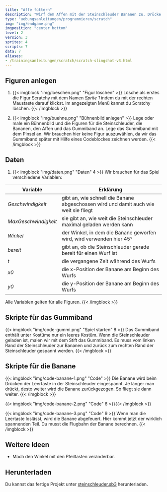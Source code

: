 ```yaml
---
title: "Affe füttern"
description: "Wirf dem Affen mit der Steinschleuder Bananen zu. Drücke die Leertaste, um die Steinschleuder zu laden. Je länger du drückst, desto mehr wird die Steinschleuder gespannt und desto weiter wirfst du."
type: "uebungsanleitungen/programmieren/scratch"
img: "img/endgame.png"
imgposition: "center bottom"
level: 2
version: 3
sprites: 4
scripts: 7
data: 7
aliases:
- /trainingsanleitungen/scratch/scratch-slingshot-v3.html
---
```


## Figuren anlegen

1. {{< imgblock "img/loeschen.png" "Figur löschen" >}}
Lösche als erstes die Figur Scratchy mit dem Namen *Sprite 1* indem du mit der rechten Maustaste darauf klickst. Im angezeigten Menü kannst du Scratchy löschen.
{{< /imgblock >}}

1. {{< imgblock "img/buehne.png" "Bühnenbild anlegen" >}}
Lege oder male ein Bühnenbild und die Figuren für die Steinschleuder, die Bananen, den Affen und das Gummiband an. Lege das Gummiband mit dem Pinsel an. Wir brauchen hier keine Figur auszuwählen, da wir das Gummiband später mit Hilfe eines Codeblockes zeichnen werden.
{{< /imgblock >}}

## Daten

1. {{< imgblock "img/daten.png" "Daten" 4 >}}
Wir brauchen für das Spiel verschiedene Variablen:

| Variable | Erklärung |
|----|----|
| *Geschwindigkeit* | gibt an, wie schnell die Banane abgeschossen wird und damit auch wie weit sie fliegt |
| *MaxGeschwindigkeit* | sie gibt an, wie weit die Steinschleuder maximal geladen werden kann |
| *Winkel* | der Winkel, in dem die Banane geworfen wird, wird verwenden hier 45° |
| *bereit* | gibt an, ob die Steinschleuder gerade bereit für einen Wurf ist |
| *t* | die vergangene Zeit während des Wurfs |
| *x0* | die x-Position der Banane am Beginn des Wurfs |
| *y0* | die y-Position der Banane am Beginn des Wurfs |

Alle Variablen gelten für alle Figuren.
{{< /imgblock >}}

## Skripte für das Gummiband

{{< imgblock "img/code-gummi.png" "Spiel starten" 8 >}}
Das Gummiband enthält unter Kostüme nur ein leeres Kostüm. Wenn die Steinschleuder geladen ist, malen wir mit dem Stift das Gummiband. Es muss vom linken Rand der Steinschleuder zur Bananen und zurück zum rechten Rand der Steinschleuder gespannt werden.
{{< /imgblock >}}
  
## Skripte für die Banane

{{< imgblock "img/code-banane-1.png" "Code" >}}
Die Banane wird beim Drücken der Leertaste in der Steinschleuder eingespannt. Je länger man drückt, desto weiter wird die Banane zurückgezogen. So fliegt sie dann weiter.
{{< /imgblock >}}

{{< imgblock "img/code-banane-2.png" "Code" 6 >}}{{< /imgblock >}}

{{< imgblock "img/code-banane-3.png" "Code" 9 >}}
Wenn man die Leertaste loslässt, wird die Banane abgefeuert. Hier kommt jetzt der wirklich spannenden Teil. Du musst die Flugbahn der Banane berechnen.
{{< /imgblock >}}

## Weitere Ideen

* Mach den Winkel mit den Pfeiltasten veränderbar.

## Herunterladen

Du kannst das fertige Projekt unter [steinschleuder.sb3](sling-shot.sb3) herunterladen.
